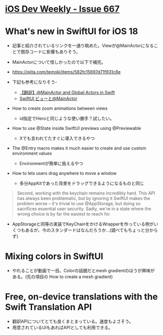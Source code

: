 # [iOS Dev Weekly - Issue 667](https://iosdevweekly.com/issues/667)

# What's new in SwiftUI for iOS 18

- 記事と紹介されているリンクを一通り眺めた。Viewが@MainActorになることで既存コードに影響もありそう。
- MainActorについて怪しかったので以下で補完。
- https://qiita.com/temoki/items/582fc15697d71f931c8e
- 下記も参考になりそう- 
  - [【翻訳】@MainActor and Global Actors in Swift](https://zenn.dev/yuki216/articles/d1f07f1cae5283)
  - [SwiftUI ビューと@MainActor](https://zenn.dev/fatbobman/articles/ee06ac589e05a9)

- How to create zoom animations between views
  - id指定でHeroと同じような使い勝手？試したい。
- How to use @State inside SwiftUI previews using @Previewable
  - Xでも言われてたすぐに導入できるやつ
- The @Entry macro makes it much easier to create and use custom environment values
  - Environmentが簡単に扱えるやつ
- How to lets users drag anywhere to move a window
  - 多分AppKitであった背景をドラッグできるようになるものと同じ

>Second, working with the keychain remains incredibly hard. This API has always been problematic, but by ignoring it SwiftUI makes the problem worse – it's trivial to use @AppStorage, but doing so sacrifices essential user security. Sadly, we're in a state where the wrong choice is by far the easiest to reach for.

- AppStorageと同等の実装でKeyChainをかけるWrapperを作っている例がいくつもあるが、今のスタンダードはなんだろうか…(調べてもちょっと分からず)

# Mixing colors in SwiftUI

- やれることが動画で一目。Colorの話題だとmesh gradientのほうが興味がある。(先の項目の How to create a mesh gradient)

# Free, on-device translations with the Swift Translation API

- 翻訳APIについてとても良くまとまっている。速度もよさそう。
- 用意されているUIもあればAPIとしても利用できる。